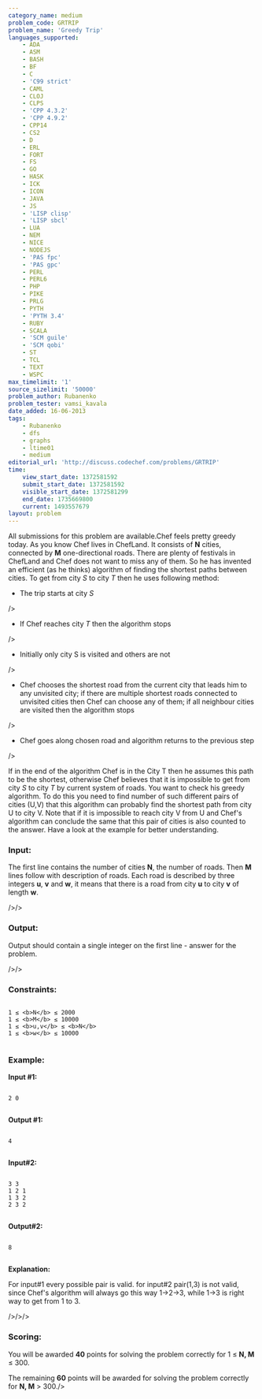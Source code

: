 ```yaml
---
category_name: medium
problem_code: GRTRIP
problem_name: 'Greedy Trip'
languages_supported:
    - ADA
    - ASM
    - BASH
    - BF
    - C
    - 'C99 strict'
    - CAML
    - CLOJ
    - CLPS
    - 'CPP 4.3.2'
    - 'CPP 4.9.2'
    - CPP14
    - CS2
    - D
    - ERL
    - FORT
    - FS
    - GO
    - HASK
    - ICK
    - ICON
    - JAVA
    - JS
    - 'LISP clisp'
    - 'LISP sbcl'
    - LUA
    - NEM
    - NICE
    - NODEJS
    - 'PAS fpc'
    - 'PAS gpc'
    - PERL
    - PERL6
    - PHP
    - PIKE
    - PRLG
    - PYTH
    - 'PYTH 3.4'
    - RUBY
    - SCALA
    - 'SCM guile'
    - 'SCM qobi'
    - ST
    - TCL
    - TEXT
    - WSPC
max_timelimit: '1'
source_sizelimit: '50000'
problem_author: Rubanenko
problem_tester: vamsi_kavala
date_added: 16-06-2013
tags:
    - Rubanenko
    - dfs
    - graphs
    - ltime01
    - medium
editorial_url: 'http://discuss.codechef.com/problems/GRTRIP'
time:
    view_start_date: 1372581592
    submit_start_date: 1372581592
    visible_start_date: 1372581299
    end_date: 1735669800
    current: 1493557679
layout: problem
---
```

All submissions for this problem are available.Chef feels pretty greedy today. As you know Chef lives in ChefLand. It consists of **N** cities, connected by **M** one-directional roads. There are plenty of festivals in ChefLand and Chef does not want to miss any of them. So he has invented an efficient (as he thinks) algorithm of finding the shortest paths between cities. To get from city _S_ to city _T_ then he uses following method:

- The trip starts at city _S_

/>

- If Chef reaches city _T_ then the algorithm stops

/>

- Initially only city S is visited and others are not

/>

- Chef chooses the shortest road from the current city that leads him to any unvisited city; if there are multiple shortest roads connected to unvisited cities then Chef can choose any of them; if all neighbour cities are visited then the algorithm stops

/>

- Chef goes along chosen road and algorithm returns to the previous step

/>


If in the end of the algorithm Chef is in the City T then he assumes this path to be the shortest, otherwise Chef believes that it is impossible to get from city _S_ to city _T_ by current system of roads.
You want to check his greedy algorithm. To do this you need to find number of such different pairs of cities (U,V) that this algorithm can probably find the shortest path from city U to city V. Note that if it is impossible to reach city V from U and Chef's algorithm can conclude the same that this pair of cities is also counted to the answer. Have a look at the example for better understanding.

### Input:

The first line contains the number of cities **N**, the number of roads. Then **M** lines follow with description of roads. Each road is described by three integers **u**, **v** and **w**, it means that there is a road from city **u** to city **v** of length **w**.

/>/>

### Output:

Output should contain a single integer on the first line - answer for the problem.

/>/>

### Constraints:

```

1 ≤ <b>N</b> ≤ 2000
1 ≤ <b>M</b> ≤ 10000
1 ≤ <b>u,v</b> ≤ <b>N</b>
1 ≤ <b>w</b> ≤ 10000


```
### Example:

**Input #1:**

```

2 0


```
**Output #1:**

```

4


```
**Input#2:**

```

3 3
1 2 1
1 3 2
2 3 2


```
**Output#2:**

```

8


```
**Explanation:**

For input#1 every possible pair is valid. for input#2 pair(1,3) is not valid, since Chef's algorithm will always go this way 1->2->3, while 1->3 is right way to get from 1 to 3. 

/>/>/>

### Scoring:

You will be awarded **40** points for solving the problem correctly for 1 ≤ **N, M**  ≤ 300.

The remaining **60** points will be awarded for solving the problem correctly for **N, M**  > 300./>